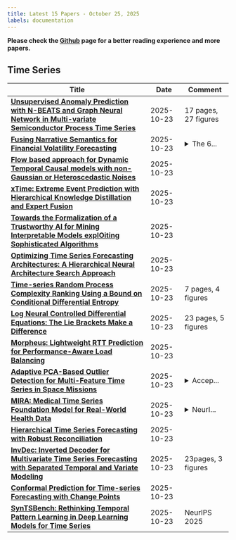 ```yaml
---
title: Latest 15 Papers - October 25, 2025
labels: documentation
---
```

**Please check the [Github](https://github.com/ke1ewang/DailyArXiv) page for a better reading experience and more papers.**

## Time Series
| **Title** | **Date** | **Comment** |
| --- | --- | --- |
| **[Unsupervised Anomaly Prediction with N-BEATS and Graph Neural Network in Multi-variate Semiconductor Process Time Series](http://arxiv.org/abs/2510.20718v1)** | 2025-10-23 | 17 pages, 27 figures |
| **[Fusing Narrative Semantics for Financial Volatility Forecasting](http://arxiv.org/abs/2510.20699v1)** | 2025-10-23 | <details><summary>The 6...</summary><p>The 6th ACM International Conference on AI in Finance (ICAIF 2025)</p></details> |
| **[Flow based approach for Dynamic Temporal Causal models with non-Gaussian or Heteroscedastic Noises](http://arxiv.org/abs/2506.17065v2)** | 2025-10-23 |  |
| **[xTime: Extreme Event Prediction with Hierarchical Knowledge Distillation and Expert Fusion](http://arxiv.org/abs/2510.20651v1)** | 2025-10-23 |  |
| **[Towards the Formalization of a Trustworthy AI for Mining Interpretable Models explOiting Sophisticated Algorithms](http://arxiv.org/abs/2510.20621v1)** | 2025-10-23 |  |
| **[Optimizing Time Series Forecasting Architectures: A Hierarchical Neural Architecture Search Approach](http://arxiv.org/abs/2406.05088v2)** | 2025-10-23 |  |
| **[Time-series Random Process Complexity Ranking Using a Bound on Conditional Differential Entropy](http://arxiv.org/abs/2510.20551v1)** | 2025-10-23 | 7 pages, 4 figures |
| **[Log Neural Controlled Differential Equations: The Lie Brackets Make a Difference](http://arxiv.org/abs/2402.18512v4)** | 2025-10-23 | 23 pages, 5 figures |
| **[Morpheus: Lightweight RTT Prediction for Performance-Aware Load Balancing](http://arxiv.org/abs/2510.20506v1)** | 2025-10-23 |  |
| **[Adaptive PCA-Based Outlier Detection for Multi-Feature Time Series in Space Missions](http://arxiv.org/abs/2504.15846v2)** | 2025-10-23 | <details><summary>Accep...</summary><p>Accepted to ICCS 2025</p></details> |
| **[MIRA: Medical Time Series Foundation Model for Real-World Health Data](http://arxiv.org/abs/2506.07584v5)** | 2025-10-23 | <details><summary>NeurI...</summary><p>NeurIPS 2025 Main Conference</p></details> |
| **[Hierarchical Time Series Forecasting with Robust Reconciliation](http://arxiv.org/abs/2510.20383v1)** | 2025-10-23 |  |
| **[InvDec: Inverted Decoder for Multivariate Time Series Forecasting with Separated Temporal and Variate Modeling](http://arxiv.org/abs/2510.20302v1)** | 2025-10-23 | 23pages, 3 figures |
| **[Conformal Prediction for Time-series Forecasting with Change Points](http://arxiv.org/abs/2509.02844v3)** | 2025-10-23 |  |
| **[SynTSBench: Rethinking Temporal Pattern Learning in Deep Learning Models for Time Series](http://arxiv.org/abs/2510.20273v1)** | 2025-10-23 | NeurIPS 2025 |

